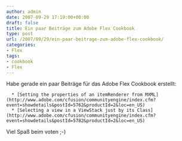 ```yaml
---
author: admin
date: 2007-09-29 17:19:00+00:00
draft: false
title: Ein paar Beiträge zum Adobe Flex Cookbook
type: post
url: /2007/09/29/ein-paar-beitrage-zum-adobe-flex-cookbook/
categories:
- Flex
tags:
- cookbook
- Flex
---
```


Habe gerade ein paar Beiträge für das Adobe Flex Cookbook erstellt:



	  * [Setting the properties of an itemRenderer from MXML](http://www.adobe.com/cfusion/communityengine/index.cfm?event=showdetails&postId=5762&productId=2&loc=en_US)
	  * [Selecting a view in a ViewStack just by its Class](http://www.adobe.com/cfusion/communityengine/index.cfm?event=showdetails&postId=5782&productId=2&loc=en_US)

Viel Spaß beim voten ;-)
